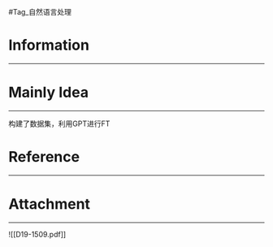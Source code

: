 #Tag_自然语言处理 
# Information
---


# Mainly Idea
---
构建了数据集，利用GPT进行FT

# Reference
---


# Attachment
---
![[D19-1509.pdf]]